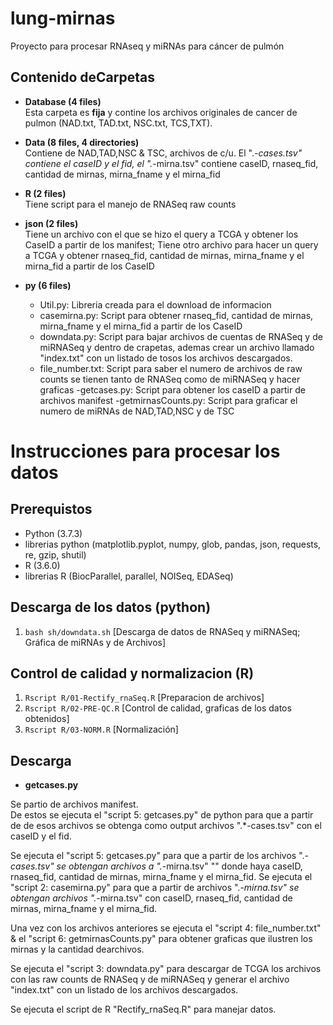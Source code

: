# lung-mirnas
Proyecto para procesar RNAseq y miRNAs para cáncer de pulmón

## Contenido deCarpetas

- **Database (4 files)**    
   Esta carpeta es **fija** y contine los archivos originales de cancer de pulmon 
   (NAD.txt, TAD.txt, NSC.txt, TCS,TXT).

- **Data (8 files, 4 directories)**  
   Contiene de NAD,TAD,NSC & TSC,  archivos de c/u. El ".*-cases.tsv" contiene el caseID y el fid, el ".*-mirna.tsv" contiene caseID, rnaseq_fid, cantidad de mirnas, mirna_fname y el mirna_fid

- **R (2 files)**  
   Tiene script para el manejo de RNASeq raw counts

- **json (2 files)**  
   Tiene un archivo con el que se hizo el query a TCGA y obtener los CaseID a partir de los manifest;  Tiene otro archivo para hacer un query a TCGA y obtener rnaseq_fid, cantidad de mirnas, mirna_fname y el mirna_fid a partir de los CaseID

- **py (6 files)**  
   - Util.py: Libreria creada para el download de informacion
   - casemirna.py: Script para obtener rnaseq_fid, cantidad de mirnas, mirna_fname y el mirna_fid a partir de los CaseID
   - downdata.py: Script para bajar archivos de cuentas de RNASeq y de miRNASeq y dentro de crapetas, ademas crear un archivo llamado "index.txt" con un listado de tosos los archivos descargados.   
   - file_number.txt: Script para saber el numero de archivos de raw counts se tienen tanto de RNASeq como de miRNASeq y hacer graficas
   -getcases.py: Script para obtener los caseID a partir de archivos manifest
   -getmirnasCounts.py: Script para graficar el numero de miRNAs de NAD,TAD,NSC y de TSC

# Instrucciones para procesar los datos

## Prerequistos
 - Python (3.7.3)
 - librerias python (matplotlib.pyplot, numpy, glob, pandas, json, requests, re, gzip, shutil)
 - R (3.6.0)
 - librerias R (BiocParallel, parallel, NOISeq, EDASeq)

## Descarga de los datos (python)
   1. `bash sh/downdata.sh` [Descarga de datos de RNASeq y miRNASeq; Gráfica de miRNAs y de Archivos]

## Control de calidad y normalizacion (R)
   1. `Rscript R/01-Rectify_rnaSeq.R` [Preparacion de archivos]
   2. `Rscript R/02-PRE-QC.R` [Control de calidad, graficas de los datos obtenidos]
   3. `Rscript R/03-NORM.R` [Normalización]

## Descarga
 
 - __getcases.py__
 
 
Se partio de archivos manifest.   
De estos se ejecuta el "script 5: getcases.py" de python para que a partir de de esos archivos se obtenga como output archivos ".*-cases.tsv" con el caseID y el fid.

Se ejecuta el "script 5: getcases.py" para que a partir de los archivos ".*-cases.tsv" se obtengan archivos a ".*-mirna.tsv" "" donde haya caseID, rnaseq_fid, cantidad de mirnas, mirna_fname y el mirna_fid.
Se ejecuta el "script 2: casemirna.py" para que a partir de archivos ".*-mirna.tsv" se obtengan archivos ".*-mirna.tsv" con caseID, rnaseq_fid, cantidad de mirnas, mirna_fname y el mirna_fid. 

Una vez con los archivos anteriores se ejecuta el "script 4: file_number.txt" & el "script 6: getmirnasCounts.py" para obtener graficas que ilustren los mirnas y la cantidad dearchivos.

Se ejecuta el "script 3: downdata.py" para descargar de TCGA los archivos con las raw counts de RNASeq y de miRNASeq y generar el archivo "index.txt" con un listado de los archivos descargados.

Se ejecuta el script de R "Rectify_rnaSeq.R" para manejar datos.

